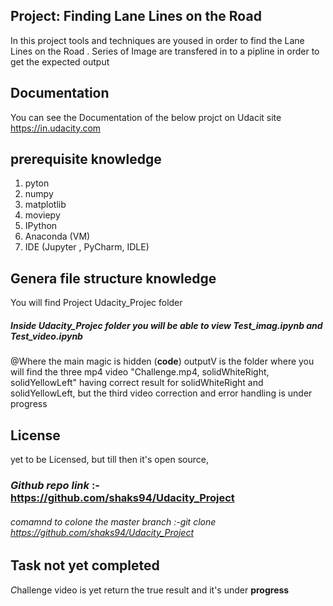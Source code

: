 ## Project: **Finding Lane Lines on the Road** 

In this project tools and techniques are yoused in order to find the Lane Lines on the Road .
Series of Image are transfered in to a pipline in order to get the expected output 

## Documentation
You can see the Documentation of the below projct on Udacit site  https://in.udacity.com

## prerequisite **knowledge**
1) pyton
2) numpy
3) matplotlib
4) moviepy
5) IPython
6) Anaconda (VM)
7) IDE  (Jupyter , PyCharm, IDLE)

## Genera file structure knowledge 

You will find Project  Udacity_Projec folder 
#####  Inside *_Udacity_Projec_* folder you will be able to view *_Test_imag.ipynb_* and *_Test_video.ipynb_*
@Where the main magic is hidden (**code**) 
outputV is the folder where you will find the three mp4 video "Challenge.mp4, solidWhiteRight, solidYellowLeft" having correct result for solidWhiteRight and solidYellowLeft, but the third video correction and error handling is under progress

## License

yet to be Licensed, but till then it's open source,

### *Github repo link* :- https://github.com/shaks94/Udacity_Project
###### comamnd to colone the master branch :-git clone https://github.com/shaks94/Udacity_Project
## Task not yet completed
*C*hallenge video is yet return the true result and it's under **progress**
